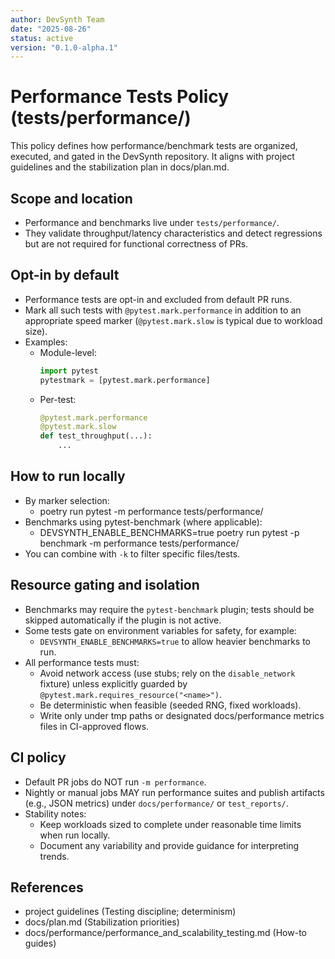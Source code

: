 ```yaml
---
author: DevSynth Team
date: "2025-08-26"
status: active
version: "0.1.0-alpha.1"
---
```

# Performance Tests Policy (tests/performance/)

This policy defines how performance/benchmark tests are organized, executed, and gated in the DevSynth repository. It aligns with project guidelines and the stabilization plan in docs/plan.md.

## Scope and location
- Performance and benchmarks live under `tests/performance/`.
- They validate throughput/latency characteristics and detect regressions but are not required for functional correctness of PRs.

## Opt-in by default
- Performance tests are opt-in and excluded from default PR runs.
- Mark all such tests with `@pytest.mark.performance` in addition to an appropriate speed marker (`@pytest.mark.slow` is typical due to workload size).
- Examples:
  - Module-level:
    ```python
    import pytest
    pytestmark = [pytest.mark.performance]
    ```
  - Per-test:
    ```python
    @pytest.mark.performance
    @pytest.mark.slow
    def test_throughput(...):
        ...
    ```

## How to run locally
- By marker selection:
  - poetry run pytest -m performance tests/performance/
- Benchmarks using pytest-benchmark (where applicable):
  - DEVSYNTH_ENABLE_BENCHMARKS=true poetry run pytest -p benchmark -m performance tests/performance/
- You can combine with `-k` to filter specific files/tests.

## Resource gating and isolation
- Benchmarks may require the `pytest-benchmark` plugin; tests should be skipped automatically if the plugin is not active.
- Some tests gate on environment variables for safety, for example:
  - `DEVSYNTH_ENABLE_BENCHMARKS=true` to allow heavier benchmarks to run.
- All performance tests must:
  - Avoid network access (use stubs; rely on the `disable_network` fixture) unless explicitly guarded by `@pytest.mark.requires_resource("<name>")`.
  - Be deterministic when feasible (seeded RNG, fixed workloads).
  - Write only under tmp paths or designated docs/performance metrics files in CI-approved flows.

## CI policy
- Default PR jobs do NOT run `-m performance`.
- Nightly or manual jobs MAY run performance suites and publish artifacts (e.g., JSON metrics) under `docs/performance/` or `test_reports/`.
- Stability notes:
  - Keep workloads sized to complete under reasonable time limits when run locally.
  - Document any variability and provide guidance for interpreting trends.

## References
- project guidelines (Testing discipline; determinism)
- docs/plan.md (Stabilization priorities)
- docs/performance/performance_and_scalability_testing.md (How-to guides)
